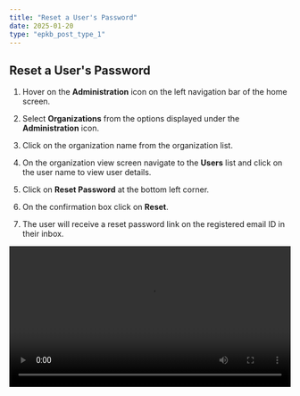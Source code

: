 ```yaml
---
title: "Reset a User's Password"
date: 2025-01-20
type: "epkb_post_type_1"
---
```


## **Reset a User's Password**

1. Hover on the **Administration** icon on the left navigation bar of the home screen. 

3. Select **Organizations** from the options displayed under the **Administration** icon. 

5. Click on the organization name from the organization list.

7. On the organization view screen navigate to the **Users** list and click on the user name to view user details. 

9. Click on **Reset Password** at the bottom left corner.

11. On the confirmation box click on **Reset**. 

13. The user will receive a reset password link on the registered email ID in their inbox.  
    

<video width="100%" height="auto" controls>
  <source src="./reset-user-password-video/Reset Password of a User-1.mp4" type="video/mp4" />
  Your browser does not support the video tag.
</video>
